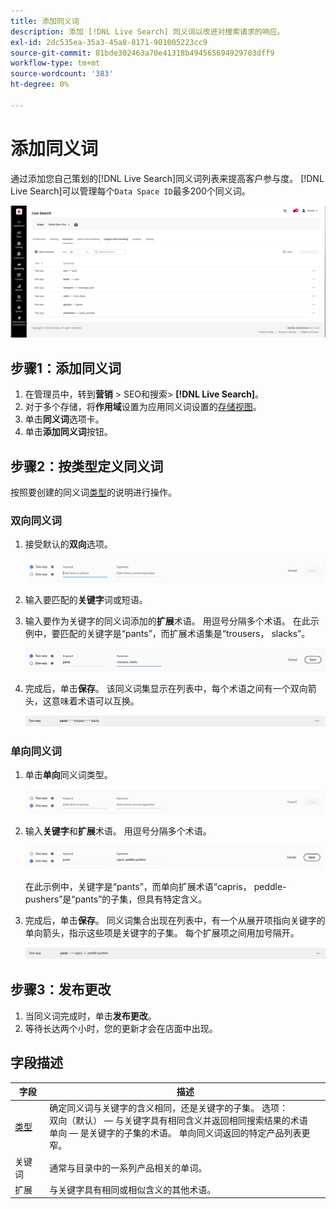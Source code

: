```yaml
---
title: 添加同义词
description: 添加 [!DNL Live Search] 同义词以改进对搜索请求的响应。
exl-id: 2dc535ea-35a3-45a8-8171-901005223cc9
source-git-commit: 81bde302463a70e41318b494565694929703dff9
workflow-type: tm+mt
source-wordcount: '383'
ht-degree: 0%

---
```


# 添加同义词

通过添加您自己策划的[!DNL Live Search]同义词列表来提高客户参与度。 [!DNL Live Search]可以管理每个`Data Space ID`最多200个同义词。

![[!DNL Live Search]同义词](assets/synonym-workspace.png)

## 步骤1：添加同义词

1. 在管理员中，转到&#x200B;**营销** > SEO和搜索> **[!DNL Live Search]**。
1. 对于多个存储，将&#x200B;**作用域**&#x200B;设置为应用同义词设置的[存储视图](https://experienceleague.adobe.com/docs/commerce-admin/start/setup/websites-stores-views.html#scope-settings)。
1. 单击&#x200B;**同义词**&#x200B;选项卡。
1. 单击&#x200B;**添加同义词**&#x200B;按钮。

## 步骤2：按类型定义同义词

按照要创建的同义词[类型](synonyms-type.md)的说明进行操作。

### 双向同义词

1. 接受默认的&#x200B;**双向**&#x200B;选项。

   ![添加双向同义词](assets/synonym-add-two-way.png)

1. 输入要匹配的&#x200B;**关键字**&#x200B;词或短语。
1. 输入要作为关键字的同义词添加的&#x200B;**扩展**术语。 用逗号分隔多个术语。
在此示例中，要匹配的关键字是“pants”，而扩展术语集是“trousers， slacks”。

   ![双向同义词示例](assets/synonym-add-two-way-example.png)

1. 完成后，单击&#x200B;**保存**。
该同义词集显示在列表中，每个术语之间有一个双向箭头，这意味着术语可以互换。

   ![双向同义词](assets/synonym-two-way.png)

### 单向同义词

1. 单击&#x200B;**单向**&#x200B;同义词类型。

   ![添加单向同义词](assets/synonym-add-one-way.png)

1. 输入&#x200B;**关键字**&#x200B;和&#x200B;**扩展**&#x200B;术语。 用逗号分隔多个术语。

   ![单向同义词示例](assets/synonym-add-one-way-example.png)

   在此示例中，关键字是“pants”，而单向扩展术语“capris， peddle-pushers”是“pants”的子集，但具有特定含义。

1. 完成后，单击&#x200B;**保存**。
同义词集合出现在列表中，有一个从展开项指向关键字的单向箭头，指示这些项是关键字的子集。 每个扩展项之间用加号隔开。

   ![单向同义词](assets/synonym-one-way.png)

## 步骤3：发布更改

1. 当同义词完成时，单击&#x200B;**发布更改**。
1. 等待长达两个小时，您的更新才会在店面中出现。

## 字段描述

| 字段 | 描述 |
|--- |--- |
| [类型](synonyms.md) | 确定同义词与关键字的含义相同，还是关键字的子集。 选项：<br />双向（默认） — 与关键字具有相同含义并返回相同搜索结果的术语<br />单向 — 是关键字的子集的术语。 单向同义词返回的特定产品列表更窄。 |
| 关键词 | 通常与目录中的一系列产品相关的单词。 |
| 扩展 | 与关键字具有相同或相似含义的其他术语。 |
